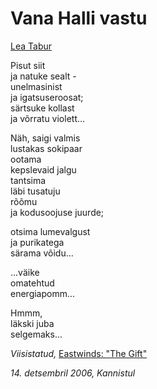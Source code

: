 # Vana Halli vastu

[Lea Tabur](./)

Pisut siit  
ja natuke sealt -  
unelmasinist  
ja igatsuseroosat;  
särtsuke kollast  
ja võrratu violett...

Näh, saigi valmis  
lustakas sokipaar  
ootama  
kepslevaid jalgu  
tantsima  
läbi tusatuju  
rõõmu  
ja kodusoojuse juurde;

otsima lumevalgust  
ja purikatega  
särama võidu...

...väike  
omatehtud  
energiapomm...

Hmmm,  
läkski juba  
selgemaks...

_Viisistatud,_ [Eastwinds: "The Gift"](https://eastwinds.bandcamp.com/track/the-gift-2)

_14. detsembril 2006, Kannistul_
